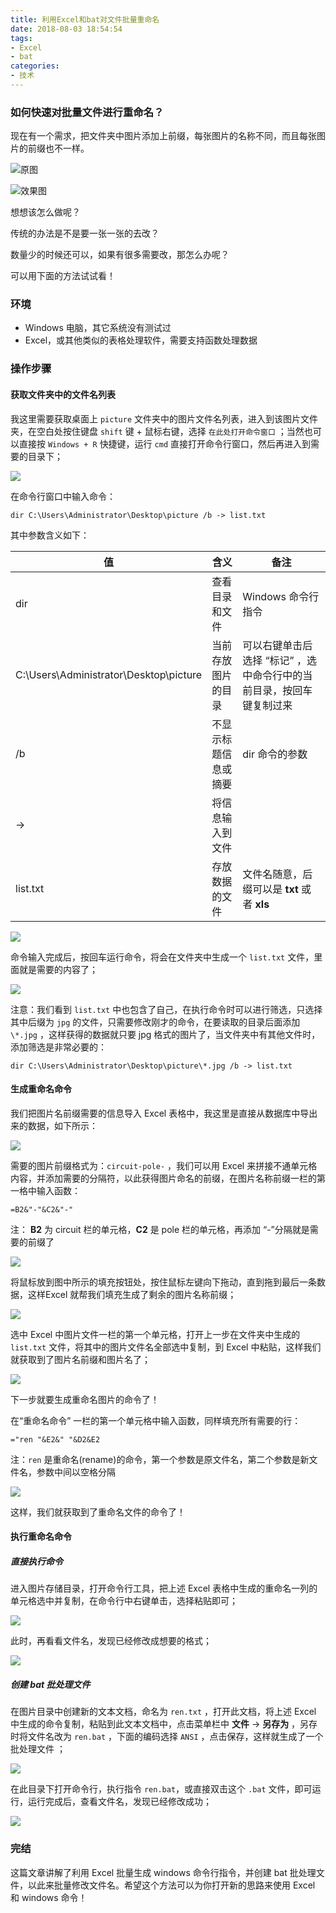 ```yaml
---
title: 利用Excel和bat对文件批量重命名
date: 2018-08-03 18:54:54
tags:
- Excel
- bat
categories:
- 技术
---
```


### 如何快速对批量文件进行重命名？

现在有一个需求，把文件夹中图片添加上前缀，每张图片的名称不同，而且每张图片的前缀也不一样。

![](http://blog-images.qiniu.wqf31415.xyz/excel_bat_modify_filename_01.png "原图") 

![](http://blog-images.qiniu.wqf31415.xyz/excel_bat_modify_filename_14.png "效果图") 

想想该怎么做呢？

传统的办法是不是要一张一张的去改？

数量少的时候还可以，如果有很多需要改，那怎么办呢？

可以用下面的方法试试看！

<!-- more -->

### 环境

- Windows 电脑，其它系统没有测试过
- Excel，或其他类似的表格处理软件，需要支持函数处理数据

### 操作步骤

#### 获取文件夹中的文件名列表

我这里需要获取桌面上 `picture` 文件夹中的图片文件名列表，进入到该图片文件夹，在空白处按住键盘 `shift` 键 + 鼠标右键，选择 `在此处打开命令窗口` ；当然也可以直接按 `Windows + R` 快捷键，运行 `cmd` 直接打开命令行窗口，然后再进入到需要的目录下；

![](http://blog-images.qiniu.wqf31415.xyz/excel_bat_modify_filename_02.png ) 

在命令行窗口中输入命令：

``````
dir C:\Users\Administrator\Desktop\picture /b -> list.txt
``````

其中参数含义如下：

| 值                                     | 含义                 | 备注                                                         |
| -------------------------------------- | -------------------- | ------------------------------------------------------------ |
| dir                                    | 查看目录和文件       | Windows 命令行指令                                           |
| C:\Users\Administrator\Desktop\picture | 当前存放图片的目录   | 可以右键单击后选择 “标记” ，选中命令行中的当前目录，按回车键复制过来 |
| /b                                     | 不显示标题信息或摘要 | dir 命令的参数                                               |
| ->                                     | 将信息输入到文件     |                                                              |
| list.txt                               | 存放数据的文件       | 文件名随意，后缀可以是 **txt** 或者 **xls**                  |

![](http://blog-images.qiniu.wqf31415.xyz/excel_bat_modify_filename_03.png) 

命令输入完成后，按回车运行命令，将会在文件夹中生成一个 `list.txt` 文件，里面就是需要的内容了；

![](http://blog-images.qiniu.wqf31415.xyz/excel_bat_modify_filename_04.png) 

注意：我们看到 `list.txt` 中也包含了自己，在执行命令时可以进行筛选，只选择其中后缀为 `jpg` 的文件，只需要修改刚才的命令，在要读取的目录后面添加 `\*.jpg` ，这样获得的数据就只要 jpg 格式的图片了，当文件夹中有其他文件时，添加筛选是非常必要的：

``````
dir C:\Users\Administrator\Desktop\picture\*.jpg /b -> list.txt
``````



#### 生成重命名命令

我们把图片名前缀需要的信息导入 Excel 表格中，我这里是直接从数据库中导出来的数据，如下所示：

![](http://blog-images.qiniu.wqf31415.xyz/excel_bat_modify_filename_05.png) 

需要的图片前缀格式为：`circuit-pole-` ，我们可以用 Excel 来拼接不通单元格内容，并添加需要的分隔符，以此获得图片命名的前缀，在图片名称前缀一栏的第一格中输入函数：

``````
=B2&"-"&C2&"-" 
``````

注： **B2** 为 circuit 栏的单元格，**C2** 是 pole 栏的单元格，再添加 “-”分隔就是需要的前缀了

![](http://blog-images.qiniu.wqf31415.xyz/excel_bat_modify_filename_06.png) 

 将鼠标放到图中所示的填充按钮处，按住鼠标左键向下拖动，直到拖到最后一条数据，这样Excel 就帮我们填充生成了剩余的图片名称前缀；

![](http://blog-images.qiniu.wqf31415.xyz/excel_bat_modify_filename_07.png) 

选中 Excel 中图片文件一栏的第一个单元格，打开上一步在文件夹中生成的 `list.txt` 文件，将其中的图片文件名全部选中复制，到 Excel 中粘贴，这样我们就获取到了图片名前缀和图片名了；

![](http://blog-images.qiniu.wqf31415.xyz/excel_bat_modify_filename_08.png) 

下一步就要生成重命名图片的命令了！

在“重命名命令” 一栏的第一个单元格中输入函数，同样填充所有需要的行：

``````
="ren "&E2&" "&D2&E2
``````

注：`ren` 是重命名(rename)的命令，第一个参数是原文件名，第二个参数是新文件名，参数中间以空格分隔

![](http://blog-images.qiniu.wqf31415.xyz/excel_bat_modify_filename_09.png) 

这样，我们就获取到了重命名文件的命令了！

#### 执行重命名命令

##### 直接执行命令

进入图片存储目录，打开命令行工具，把上述 Excel 表格中生成的重命名一列的单元格选中并复制，在命令行中右键单击，选择粘贴即可；

![](http://blog-images.qiniu.wqf31415.xyz/excel_bat_modify_filename_10.png) 

此时，再看看文件名，发现已经修改成想要的格式；

![](http://blog-images.qiniu.wqf31415.xyz/excel_bat_modify_filename_11.png)

##### 创建 bat 批处理文件

在图片目录中创建新的文本文档，命名为 `ren.txt` ，打开此文档，将上述 Excel 中生成的命令复制，粘贴到此文本文档中，点击菜单栏中 **文件** -> **另存为** ，另存时将文件名改为 `ren.bat` ，下面的编码选择 `ANSI` ，点击保存，这样就生成了一个批处理文件 ；

![](http://blog-images.qiniu.wqf31415.xyz/excel_bat_modify_filename_12.png) 

在此目录下打开命令行，执行指令 `ren.bat`，或直接双击这个 `.bat` 文件，即可运行，运行完成后，查看文件名，发现已经修改成功；

![](http://blog-images.qiniu.wqf31415.xyz/excel_bat_modify_filename_13.png) 



### 完结

这篇文章讲解了利用 Excel 批量生成 windows 命令行指令，并创建 bat 批处理文件，以此来批量修改文件名。希望这个方法可以为你打开新的思路来使用 Excel 和 windows 命令！




